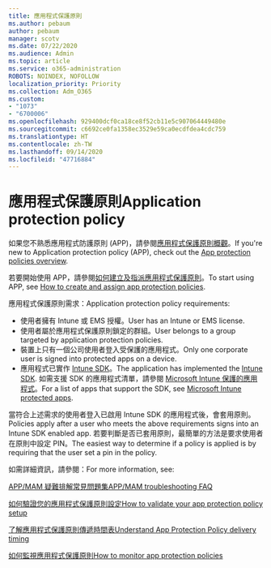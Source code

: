 ```yaml
---
title: 應用程式保護原則
ms.author: pebaum
author: pebaum
manager: scotv
ms.date: 07/22/2020
ms.audience: Admin
ms.topic: article
ms.service: o365-administration
ROBOTS: NOINDEX, NOFOLLOW
localization_priority: Priority
ms.collection: Adm_O365
ms.custom:
- "1073"
- "6700006"
ms.openlocfilehash: 929400dcf0ca18ce8f52cb11e5c907064449480e
ms.sourcegitcommit: c6692ce0fa1358ec3529e59ca0ecdfdea4cdc759
ms.translationtype: HT
ms.contentlocale: zh-TW
ms.lasthandoff: 09/14/2020
ms.locfileid: "47716884"
---
```

# <a name="application-protection-policy"></a><span data-ttu-id="a92ce-102">應用程式保護原則</span><span class="sxs-lookup"><span data-stu-id="a92ce-102">Application protection policy</span></span>

<span data-ttu-id="a92ce-103">如果您不熟悉應用程式防護原則 (APP)，請參閱[應用程式保護原則概觀](https://docs.microsoft.com/intune/apps/app-protection-policy)。</span><span class="sxs-lookup"><span data-stu-id="a92ce-103">If you're new to Application protection policy (APP), check out the [App protection policies overview](https://docs.microsoft.com/intune/apps/app-protection-policy).</span></span>

<span data-ttu-id="a92ce-104">若要開始使用 APP，請參閱[如何建立及指派應用程式保護原則](https://docs.microsoft.com/intune/app-protection-policies)。</span><span class="sxs-lookup"><span data-stu-id="a92ce-104">To start using APP, see [How to create and assign app protection policies](https://docs.microsoft.com/intune/app-protection-policies).</span></span>

<span data-ttu-id="a92ce-105">應用程式保護原則需求：</span><span class="sxs-lookup"><span data-stu-id="a92ce-105">Application protection policy requirements:</span></span>

- <span data-ttu-id="a92ce-106">使用者擁有 Intune 或 EMS 授權。</span><span class="sxs-lookup"><span data-stu-id="a92ce-106">User has an Intune or EMS license.</span></span>
- <span data-ttu-id="a92ce-107">使用者屬於應用程式保護原則鎖定的群組。</span><span class="sxs-lookup"><span data-stu-id="a92ce-107">User belongs to a group targeted by application protection policies.</span></span>
- <span data-ttu-id="a92ce-108">裝置上只有一個公司使用者登入受保護的應用程式。</span><span class="sxs-lookup"><span data-stu-id="a92ce-108">Only one corporate user is signed into protected apps on a device.</span></span>
- <span data-ttu-id="a92ce-109">應用程式已實作 [Intune SDK](https://docs.microsoft.com/intune/app-sdk-get-started)。</span><span class="sxs-lookup"><span data-stu-id="a92ce-109">The application has implemented the [Intune SDK](https://docs.microsoft.com/intune/app-sdk-get-started).</span></span> <span data-ttu-id="a92ce-110">如需支援 SDK 的應用程式清單，請參閱 [Microsoft Intune 保護的應用程式](https://docs.microsoft.com/intune/apps-supported-intune-apps)。</span><span class="sxs-lookup"><span data-stu-id="a92ce-110">For a list of apps that support the SDK, see [Microsoft Intune protected apps](https://docs.microsoft.com/intune/apps-supported-intune-apps).</span></span>

<span data-ttu-id="a92ce-111">當符合上述需求的使用者登入已啟用 Intune SDK 的應用程式後，會套用原則。</span><span class="sxs-lookup"><span data-stu-id="a92ce-111">Policies apply after a user who meets the above requirements signs into an Intune SDK enabled app.</span></span> <span data-ttu-id="a92ce-112">若要判斷是否已套用原則，最簡單的方法是要求使用者在原則中設定 PIN。</span><span class="sxs-lookup"><span data-stu-id="a92ce-112">The easiest way to determine if a policy is applied is by requiring that the user set a pin in the policy.</span></span> 

<span data-ttu-id="a92ce-113">如需詳細資訊，請參閱：</span><span class="sxs-lookup"><span data-stu-id="a92ce-113">For more information, see:</span></span>

[<span data-ttu-id="a92ce-114">APP/MAM 疑難排解常見問題集</span><span class="sxs-lookup"><span data-stu-id="a92ce-114">APP/MAM troubleshooting FAQ</span></span>](https://docs.microsoft.com/intune/apps/troubleshoot-mam)  

[<span data-ttu-id="a92ce-115">如何驗證您的應用程式保護原則設定</span><span class="sxs-lookup"><span data-stu-id="a92ce-115">How to validate your app protection policy setup</span></span>](https://docs.microsoft.com/intune/app-protection-policies-validate)

[<span data-ttu-id="a92ce-116">了解應用程式保護原則傳遞時間表</span><span class="sxs-lookup"><span data-stu-id="a92ce-116">Understand App Protection Policy delivery timing</span></span>](https://docs.microsoft.com/intune/app-protection-policy-delivery)  

[<span data-ttu-id="a92ce-117">如何監視應用程式保護原則</span><span class="sxs-lookup"><span data-stu-id="a92ce-117">How to monitor app protection policies</span></span>](https://docs.microsoft.com/intune/app-protection-policies-monitor)